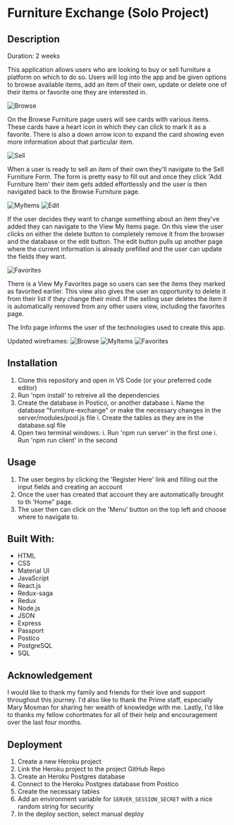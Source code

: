 # Furniture Exchange (Solo Project)

## Description

Duration: 2 weeks

This application allows users who are looking to buy or sell furniture a platform on which to do so. Users will log into the app and be given options to browse available items, add an item of their own, update or delete one of their items or favorite one they are interested in.

![Browse](./wireframes/browseFurnitureWireframe.png)

On the Browse Furniture page users will see cards with various items. These cards have a heart icon in which they can click to mark it as a favorite. There is also a down arrow icon to expand the card showing even more information about that particular item.

![Sell](./wireframes/addItemWireframe.png)

When a user is ready to sell an item of their own they'll navigate to the Sell Furniture Form. The form is pretty easy to fill out and once they click 'Add Furniture Item' their item gets added effortlessly and the user is then navigated back to the Browse Furniture page.

![MyItems](./wireframes/myItemsWireframe.png)
![Edit](./wireframes/editItemWireframe.png)

If the user decides they want to change something about an item they've added they can navigate to the View My Items page. On this view the user clicks on either the delete button to completely remove it from the browser and the database or the edit button. The edit button pulls up another page where the current information is already prefilled and the user can update the fields they want.

![Favorites](./wireframes/myFavsWireframe.png)

There is a View My Favorites page so users can see the items they marked as favorited earlier. This view also gives the user an opportunity to delete it from their list if they change their mind. If the selling user deletes the item it is automatically removed from any other users view, including the favorites page.

The Info page informs the user of the technologies used to create this app.

Updated wireframes:
![Browse](./wireframes/updatedbrowse.png)
![MyItems](./wireframes/updatedmyItems.png)
![Favorites](./wireframes/updatedfavorites.png)

## Installation

1. Clone this repository and open in VS Code (or your preferred code editor)
1. Run 'npm install' to retreive all the dependencies
1. Create the database in Postico, or another database
   i. Name the database "furniture-exchange" or make the necessary changes in the server/modules/pool.js file
   i. Create the tables as they are in the database.sql file
1. Open two terminal windows:
   i. Run 'npm run server' in the first one
   i. Run 'npm run client' in the second

## Usage

1. The user begins by clicking the 'Register Here' link and filling out the input fields and creating an account
1. Once the user has created that account they are automatically brought to th 'Home" page.
1. The user then can click on the 'Menu' button on the top left and choose where to navigate to.

## Built With:

- HTML
- CSS
- Material UI
- JavaScript
- React.js
- Redux-saga
- Redux
- Node.js
- JSON
- Express
- Passport
- Postico
- PostgreSQL
- SQL

## Acknowledgement

I would like to thank my family and friends for their love and support throughout this journey. I'd also like to thank the Prime staff, especially Mary Mosman for sharing her wealth of knowledge with me. Lastly, I'd like to thanks my fellow cohortmates for all of their help and encouragement over the last four months.

## Deployment

1. Create a new Heroku project
1. Link the Heroku project to the project GitHub Repo
1. Create an Heroku Postgres database
1. Connect to the Heroku Postgres database from Postico
1. Create the necessary tables
1. Add an environment variable for `SERVER_SESSION_SECRET` with a nice random string for security
1. In the deploy section, select manual deploy

